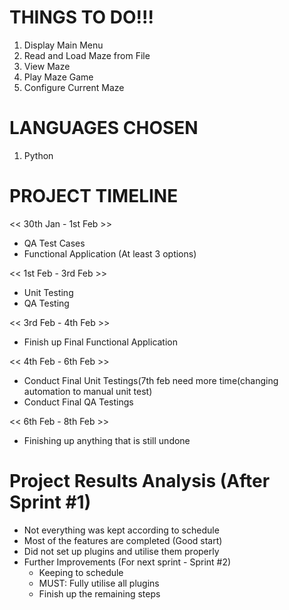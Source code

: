 # THINGS TO DO!!!
1. Display Main Menu
2. Read and Load Maze from File
3. View Maze
4. Play Maze Game
5. Configure Current Maze


# LANGUAGES CHOSEN
1. Python

# PROJECT TIMELINE
<< 30th Jan - 1st Feb >>
- QA Test Cases
- Functional Application (At least 3 options)

<< 1st Feb - 3rd Feb >>
- Unit Testing
- QA Testing

<< 3rd Feb - 4th Feb >>
- Finish up Final Functional Application

<< 4th Feb - 6th Feb >>
- Conduct Final Unit Testings(7th feb need more time(changing automation to manual unit test)
- Conduct Final QA Testings

<< 6th Feb - 8th Feb >>
- Finishing up anything that is still undone

# Project Results Analysis (After Sprint #1)
- Not everything was kept according to schedule
- Most of the features are completed (Good start)
- Did not set up plugins and utilise them properly
- Further Improvements (For next sprint - Sprint #2)
  - Keeping to schedule
  - MUST: Fully utilise all plugins
  - Finish up the remaining steps
